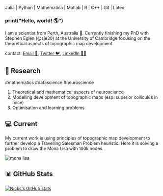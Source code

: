 Julia | Python | Mathematica | Matlab | R | C++ | Git | Latex 


### print("Hello, world! 🌎")

<!--
**Nick-Gale/Nick-Gale** is a ✨ _special_ ✨ repository because its `README.md` (this file) appears on your GitHub profile.
- 🔭 I’m currently working on ...
- 🌱 I’m currently learning ...
- 👯 I’m looking to collaborate on ...
- 🤔 I’m looking for help with ...
- 💬 Ask me about ...
- 📫 How to reach me: ...
- 😄 Pronouns: ...
- ⚡ Fun fact: ...
-->

I am a scientist from Perth, Australia 🦘. Currently finishing my PhD with Stephen Eglen (@sje30) at the University of Cambridge focusing on the theoretical aspects of topographic map development.

contact: [Email 📮](mailto:nmg41@cam.ac.uk), [Twitter 🐦](https://twitter.com/N1ckGale), [LinkedIn 🧑‍💼](https://www.linkedin.com/in/nick-gale-1a9614182/)

## 📜 Research
 \#mathematics \#datascience \#neuroscience 

1. Theoretical and mathematical aspects of neuroscience
2. Modelling development of topographic maps (esp. superior colliculus in mice)
3. Optimisation and learning problems 

## 💻 Current
My current work is using principles of topographic map development to further develop a Travelling Salesman Problem heuristic. Here it is solving a problem to draw the Mona Lisa with 100k nodes. 

![mona lisa](https://github.com/Nick-Gale/Nick-Gale/blob/main/278339577_726257395069982_7502780130908298464_n.gif)


## 📊 GitHub Stats
[![Nicks's GitHub stats](https://github-readme-stats.vercel.app/api?username=nick-gale)](https://github.com/nick-gale/github-readme-stats)








